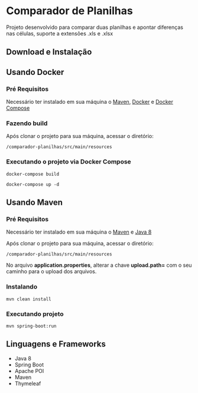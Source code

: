 # Comparador de Planilhas

Projeto desenvolvido para comparar duas planilhas e apontar diferenças nas células, suporte a extensões .xls e .xlsx

## Download e Instalação

## Usando Docker

### Pré Requisitos

Necessário ter instalado em sua máquina o [Maven](https://maven.apache.org/download.cgi), [Docker](https://www.docker.com/get-docker) e [Docker Compose](https://docs.docker.com/compose/install/)

### Fazendo build
Após clonar o projeto para sua máquina, acessar o diretório:
```
/comparador-planilhas/src/main/resources
```

### Executando o projeto via Docker Compose
```
docker-compose build
```
```
docker-compose up -d
```

## Usando Maven

### Pré Requisitos

Necessário ter instalado em sua máquina o [Maven](https://maven.apache.org/download.cgi) e [Java 8](http://www.oracle.com/technetwork/pt/java/javase/downloads/jre8-downloads-2133155.html)

Após clonar o projeto para sua máquina, acessar o diretório:
```
/comparador-planilhas/src/main/resources
```
No arquivo **application.properties**, alterar a chave **upload.path=** com o seu caminho para o upload dos arquivos.

### Instalando
```
mvn clean install
```

### Executando projeto
```
mvn spring-boot:run
```

## Linguagens e Frameworks

* Java 8
* Spring Boot
* Apache POI
* Maven
* Thymeleaf